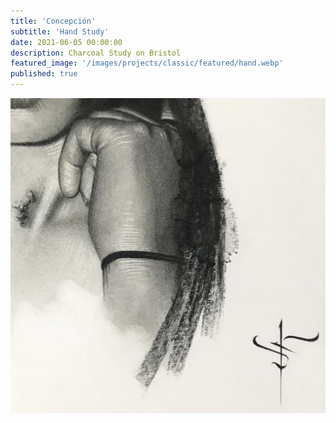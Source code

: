 ```yaml
---
title: 'Concepción'
subtitle: 'Hand Study'
date: 2021-06-05 00:00:00
description: Charcoal Study on Bristol
featured_image: '/images/projects/classic/featured/hand.webp'
published: true
---
```


![](/images/projects/classic/full_size/hand.webp)
